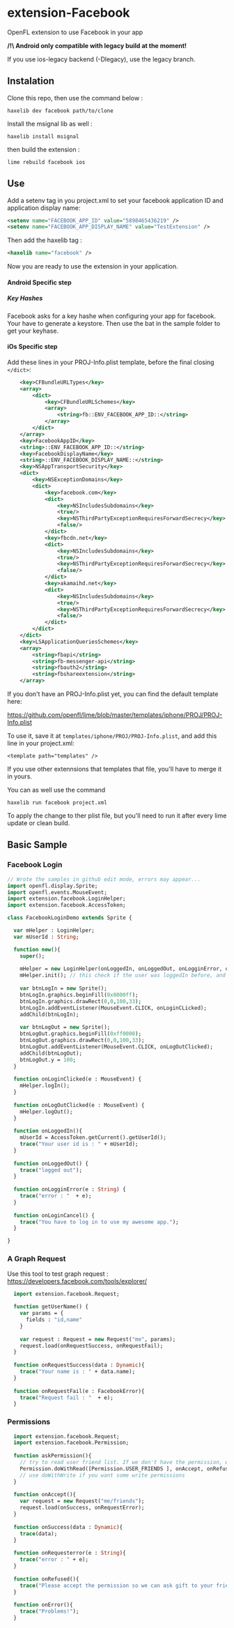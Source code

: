 # extension-Facebook
OpenFL extension to use Facebook in your app

**/!\ Android only compatible with legacy build at the moment!**

If you use ios-legacy backend (-Dlegacy), use the legacy branch.

## Instalation

Clone this repo, then use the command below :

```shell
haxelib dev facebook path/to/clone
```

Install the msignal lib as well :
```shell
haxelib install msignal
```

then build the extension :
```shell
lime rebuild facebook ios
```

## Use

Add a setenv tag in you project.xml to set your facebook application ID and application display name:
```xml
<setenv name="FACEBOOK_APP_ID" value="5898465436219" />
<setenv name="FACEBOOK_APP_DISPLAY_NAME" value="TestExtension" />
```

Then add the haxelib tag : 

```xml
<haxelib name="facebook" /> 
```

Now you are ready to use the extension in your application.

#### Android Specific step

##### Key Hashes

Facebook asks for a key hashe when configuring your app for facebook.
Your have to generate a keystore.
Then use the bat in the sample folder to get your keyhase.

#### iOs Specific step

Add these lines in your PROJ-Info.plist template, before the final closing `</dict>`:

```xml
    <key>CFBundleURLTypes</key>
    <array>
        <dict>
            <key>CFBundleURLSchemes</key>
            <array>
                <string>fb::ENV_FACEBOOK_APP_ID::</string>
            </array>
        </dict>
    </array>
    <key>FacebookAppID</key>
    <string>::ENV_FACEBOOK_APP_ID::</string>
    <key>FacebookDisplayName</key>
    <string>::ENV_FACEBOOK_DISPLAY_NAME::</string>
    <key>NSAppTransportSecurity</key>
    <dict>
        <key>NSExceptionDomains</key>
        <dict>
            <key>facebook.com</key>
            <dict>
                <key>NSIncludesSubdomains</key>
                <true/>
                <key>NSThirdPartyExceptionRequiresForwardSecrecy</key>
                <false/>
            </dict>
            <key>fbcdn.net</key>
            <dict>
                <key>NSIncludesSubdomains</key>
                <true/>
                <key>NSThirdPartyExceptionRequiresForwardSecrecy</key>
                <false/>
            </dict>
            <key>akamaihd.net</key>
            <dict>
                <key>NSIncludesSubdomains</key>
                <true/>
                <key>NSThirdPartyExceptionRequiresForwardSecrecy</key>
                <false/>
            </dict>
        </dict>
    </dict>
    <key>LSApplicationQueriesSchemes</key>
    <array>
        <string>fbapi</string>
        <string>fb-messenger-api</string>
        <string>fbauth2</string>
        <string>fbshareextension</string>
    </array>
```

If you don't have an PROJ-Info.plist yet, you can find the default template here:

https://github.com/openfl/lime/blob/master/templates/iphone/PROJ/PROJ-Info.plist

To use it, save it at `templates/iphone/PROJ/PROJ-Info.plist`, and add this line in your project.xml:

```
<template path="templates" />
```

If you use other extennsions that templates that file, you'll have to merge it in yours.

You can as well use the command

```
haxelib run facebook project.xml
```

To apply the change to ther plist file, but you'll need to run it after every lime update or clean build.


## Basic Sample

### Facebook Login

```haxe
// Wrote the samples in github edit mode, errors may appear...
import openfl.display.Sprite;
import openfl.events.MouseEvent;
import extension.facebook.LoginHelper;
import extension.facebook.AccessToken;

class FacebookLoginDemo extends Sprite {

  var mHelper : LoginHelper;
  var mUserId : String;

  function new(){
    super();
    
    mHelper = new LoginHelper(onLoggedIn, onLoggedOut, onLogginError, onLoginCancel);
    mHelper.init(); // this check if the user was loggedIn before, and trigger onLoggedIn if it was the case.
    
    var btnLogIn = new Sprite();
    btnLogIn.graphics.beginFill(0x0000ff);
    btnLogIn.graphics.drawRect(0,0,100,33);
    btnLogIn.addEventListener(MouseEvent.CLICK, onLoginCLicked);
    addChild(btnLogIn);
    
    var btnLogOut = new Sprite();
    btnLogOut.graphics.beginFill(0xff0000);
    btnLogOut.graphics.drawRect(0,0,100,33);
    btnLogOut.addEventListener(MouseEvent.CLICK, onLogOutClicked);
    addChild(btnLogOut);
    btnLogOut.y = 100;
  }
  
  function onLoginClicked(e : MouseEvent) {
    mHelper.logIn();
  }
  
  function onLogOutClicked(e : MouseEvent) {
    mHelper.logOut();
  }
  
  function onLoggedIn(){
    mUserId = AccessToken.getCurrent().getUserId();
    trace("Your user id is : " + mUserId);
  }
  
  function onLoggedOut() {
    trace("logged out");
  }
  
  function onLogginError(e : String) {
    trace("error : "  + e);
  }
  
  function onLoginCancel() {
    trace("You have to log in to use my awesome app.");
  }

}


```

### A Graph Request 

Use this tool to test graph request : https://developers.facebook.com/tools/explorer/

```haxe
  import extension.facebook.Request;

  function getUserName() {
    var params = {
      fields : "id,name"
    }
    
    var request : Request = new Request("me", params);
    request.load(onRequestSuccess, onRequestFail);
  }
  
  function onRequestSuccess(data : Dynamic){
    trace("Your name is : " + data.name);
  }
  
  function onRequestFail(e : FacebookError){
    trace("Request fail : "  + e);
  }
```

### Permissions

```haxe
  import extension.facebook.Request;
  import extension.facebook.Permission;
  
  function askPermission(){
    // try to read user friend list. If we don't have the permission, we ask for it, then perform the request
    Permission.doWithRead([Permission.USER_FRIENDS ], onAccept, onRefused, onError);
    // use doWithWrite if you want some write permissions
  }
  
  function onAccept(){
    var request = new Request("me/friends");
    request.load(onSuccess, onRequestError);
  }
  
  function onSuccess(data : Dynamic){
    trace(data);
  }
  
  function onRequesterror(e : String){
    trace("error : " + e);
  }
  
  function onRefused(){
    trace("Please accept the permission so we can ask gift to your friends :'(");
  }
  
  function onError(){
    trace("Problems!");
  }

```
